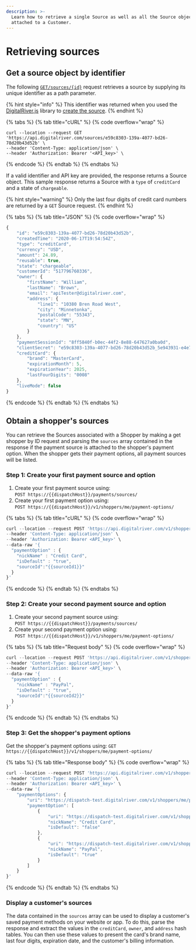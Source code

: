 ```yaml
---
description: >-
  Learn how to retrieve a single Source as well as all the Source objects
  attached to a Customer.
---
```


# Retrieving sources

## Get a source object by identifier

The following [`GET/sources/{id}`](https://www.digitalriver.com/docs/commerce-api-reference/#operation/retrieveSources) request retrieves a source by supplying its unique identifier as a path parameter.

{% hint style="info" %}
This identifier was returned when you used the [DigitalRiver.js](../payments-solutions/digitalriver.js/) library to [create the source](../../general-resources/reference/digitalriver-object.md#creating-sources).
{% endhint %}

{% tabs %}
{% tab title="cURL" %}
{% code overflow="wrap" %}
```
curl --location --request GET 'https://api.digitalriver.com/sources/e59c8303-139a-4077-bd26-78d20b43d52b' \
--header 'Content-Type: application/json' \
--header 'Authorization: Bearer '<API_key>' \
```
{% endcode %}
{% endtab %}
{% endtabs %}

If a valid identifier and API key are provided, the response returns a Source object. This sample response returns a Source with a `type` of `creditCard` and a state of `chargeable`.&#x20;

{% hint style="warning" %}
Only the last four digits of credit card numbers are returned by a `GET` Source request.
{% endhint %}

{% tabs %}
{% tab title="JSON" %}
{% code overflow="wrap" %}
```javascript
{
    "id": "e59c8303-139a-4077-bd26-78d20b43d52b",
    "createdTime": "2020-06-17T19:54:54Z",
    "type": "creditCard",
    "currency": "USD",
    "amount": 24.89,
    "reusable": true,
    "state": "chargeable",
    "customerId": "517796760336",
    "owner": {
        "firstName": "William",
        "lastName": "Brown",
        "email": "apiTester@digitalriver.com",
        "address": {
            "line1": "10380 Bren Road West",
            "city": "Minnetonka",
            "postalCode": "55343",
            "state": "MN",
            "country": "US"
        }
    },
    "paymentSessionId": "8ff5840f-b0ec-44f2-8e88-647627a0ba0d",
    "clientSecret": "e59c8303-139a-4077-bd26-78d20b43d52b_5e943931-e4e7-4537-8ae4-f7ff991f463c",
    "creditCard": {
        "brand": "MasterCard",
        "expirationMonth": 5,
        "expirationYear": 2025,
        "lastFourDigits": "0008"
    },
    "liveMode": false
}
```
{% endcode %}
{% endtab %}
{% endtabs %}

## Obtain a shopper's sources

You can retrieve the Sources associated with a Shopper by making a get shopper by ID request and parsing the `sources` array contained in the response if the payment source is attached to the shopper's payment option.  When the shopper gets their payment options, all payment sources will be listed.

### Step 1: Create your first payment source and option

1. Create your first payment source using: \
   `POST https://{{dispatchHost}}/payments/sources/`
2. Create your first payment option using: \
   `POST https://{{dispatchHost}}/v1/shoppers/me/payment-options/`

{% tabs %}
{% tab title="cURL" %}
{% code overflow="wrap" %}
```javascript
curl --location --request POST 'https://api.digitalriver.com/v1/shoppers/me/payment-options/' \
--header 'Content-Type: application/json' \
--header 'Authorization: Bearer <API_key>' \
--data-raw '{
  "paymentOption" : {
    "nickName" : "Credit Card",
    "isDefault" : "true",
    "sourceId":"{{sourceId1}}"
  }
}'
```
{% endcode %}
{% endtab %}
{% endtabs %}

### Step 2: Create your second payment source and option

1. Create your second payment source using: \
   `POST https://{{dispatchHost}}/payments/sources/`
2. Create your second payment option using: \
   `POST https://{{dispatchHost}}/v1/shoppers/me/payment-options/`

{% tabs %}
{% tab title="Request body" %}
{% code overflow="wrap" %}
```javascript
curl --location --request POST 'https://api.digitalriver.com/v1/shoppers/me/payment-options/' \
--header 'Content-Type: application/json' \
--header 'Authorization: Bearer <API_key>' \
--data-raw '{
  "paymentOption" : {
    "nickName" : "PayPal",
    "isDefault" : "true",
    "sourceId":"{{sourceId2}}"
  }
}'
```
{% endcode %}
{% endtab %}
{% endtabs %}

### Step 3: Get the shopper's payment options

Get the shopper's payment options using: `GET https://{{dispatchHost}}/v1/shoppers/me/payment-options/`

{% tabs %}
{% tab title="Response body" %}
{% code overflow="wrap" %}
```javascript
curl --location --request POST 'https://api.digitalriver.com/v1/shoppers/me/payment-options/' \
--header 'Content-Type: application/json' \
--header 'Authorization: Bearer <API_key>' \
--data-raw '{
    "paymentOptions": {
        "uri": "https://dispatch-test.digitalriver.com/v1/shoppers/me/payment-options",
        "paymentOption": [
            {
                "uri": "https://dispatch-test.digitalriver.com/v1/shoppers/me/payment-options/15578475589",
                "nickName": "Credit Card",
                "isDefault": "false"
            },
            {
                "uri": "https://dispatch-test.digitalriver.com/v1/shoppers/me/payment-options/15578475689",
                "nickName": "PayPal",
                "isDefault": "true"
            }
        ]
    }
}'
```
{% endcode %}
{% endtab %}
{% endtabs %}

### Display a customer's sources

The data contained in the `sources` array can be used to display a customer's saved payment methods on your website or app. To do this, parse the response and extract the values in the `creditCard`, `owner`, and `address` hash tables. You can then use these values to present the card's brand name, last four digits, expiration date, and the customer's billing information.
